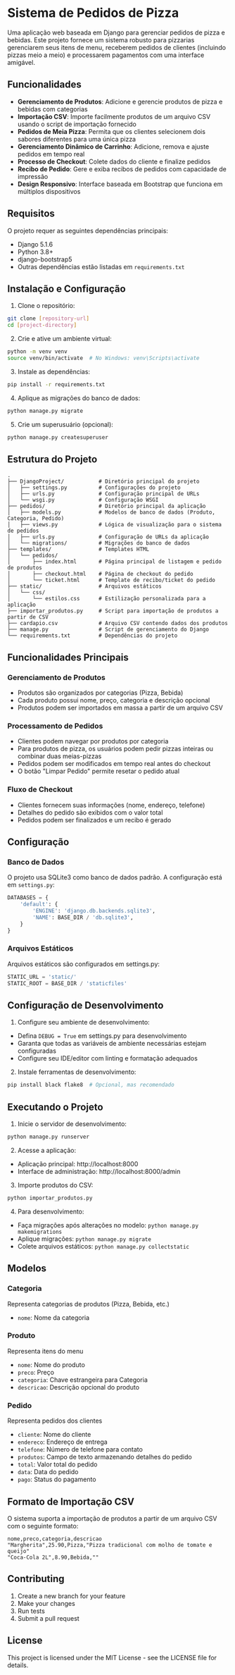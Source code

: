 # Sistema de Pedidos de Pizza

Uma aplicação web baseada em Django para gerenciar pedidos de pizza e bebidas. Este projeto fornece um sistema robusto para pizzarias gerenciarem seus itens de menu, receberem pedidos de clientes (incluindo pizzas meio a meio) e processarem pagamentos com uma interface amigável.

## Funcionalidades

- **Gerenciamento de Produtos**: Adicione e gerencie produtos de pizza e bebidas com categorias
- **Importação CSV**: Importe facilmente produtos de um arquivo CSV usando o script de importação fornecido
- **Pedidos de Meia Pizza**: Permita que os clientes selecionem dois sabores diferentes para uma única pizza
- **Gerenciamento Dinâmico de Carrinho**: Adicione, remova e ajuste pedidos em tempo real
- **Processo de Checkout**: Colete dados do cliente e finalize pedidos
- **Recibo de Pedido**: Gere e exiba recibos de pedidos com capacidade de impressão
- **Design Responsivo**: Interface baseada em Bootstrap que funciona em múltiplos dispositivos

## Requisitos

O projeto requer as seguintes dependências principais:
- Django 5.1.6
- Python 3.8+
- django-bootstrap5
- Outras dependências estão listadas em `requirements.txt`

## Instalação e Configuração

1. Clone o repositório:
```bash
git clone [repository-url]
cd [project-directory]
```

2. Crie e ative um ambiente virtual:
```bash
python -m venv venv
source venv/bin/activate  # No Windows: venv\Scripts\activate
```

3. Instale as dependências:
```bash
pip install -r requirements.txt
```

4. Aplique as migrações do banco de dados:
```bash
python manage.py migrate
```

5. Crie um superusuário (opcional):
```bash
python manage.py createsuperuser
```

## Estrutura do Projeto

```
.
├── DjangoProject/           # Diretório principal do projeto
│   ├── settings.py          # Configurações do projeto
│   ├── urls.py              # Configuração principal de URLs
│   └── wsgi.py              # Configuração WSGI
├── pedidos/                 # Diretório principal da aplicação
│   ├── models.py            # Modelos de banco de dados (Produto, Categoria, Pedido)
│   ├── views.py             # Lógica de visualização para o sistema de pedidos
│   ├── urls.py              # Configuração de URLs da aplicação
│   └── migrations/          # Migrações do banco de dados
├── templates/               # Templates HTML
│   └── pedidos/
│       ├── index.html       # Página principal de listagem e pedido de produtos
│       ├── checkout.html    # Página de checkout do pedido
│       └── ticket.html      # Template de recibo/ticket do pedido
├── static/                  # Arquivos estáticos
│   └── css/
│       └── estilos.css      # Estilização personalizada para a aplicação
├── importar_produtos.py     # Script para importação de produtos a partir de CSV
├── cardapio.csv             # Arquivo CSV contendo dados dos produtos
├── manage.py                # Script de gerenciamento do Django
└── requirements.txt         # Dependências do projeto
```

## Funcionalidades Principais

### Gerenciamento de Produtos
- Produtos são organizados por categorias (Pizza, Bebida)
- Cada produto possui nome, preço, categoria e descrição opcional
- Produtos podem ser importados em massa a partir de um arquivo CSV

### Processamento de Pedidos
- Clientes podem navegar por produtos por categoria
- Para produtos de pizza, os usuários podem pedir pizzas inteiras ou combinar duas meias-pizzas
- Pedidos podem ser modificados em tempo real antes do checkout
- O botão "Limpar Pedido" permite resetar o pedido atual

### Fluxo de Checkout
- Clientes fornecem suas informações (nome, endereço, telefone)
- Detalhes do pedido são exibidos com o valor total
- Pedidos podem ser finalizados e um recibo é gerado
## Configuração

### Banco de Dados
O projeto usa SQLite3 como banco de dados padrão. A configuração está em `settings.py`:

```python
DATABASES = {
    'default': {
        'ENGINE': 'django.db.backends.sqlite3',
        'NAME': BASE_DIR / 'db.sqlite3',
    }
}
```

### Arquivos Estáticos
Arquivos estáticos são configurados em settings.py:

```python
STATIC_URL = 'static/'
STATIC_ROOT = BASE_DIR / 'staticfiles'
```

## Configuração de Desenvolvimento

1. Configure seu ambiente de desenvolvimento:
- Defina `DEBUG = True` em settings.py para desenvolvimento
- Garanta que todas as variáveis de ambiente necessárias estejam configuradas
- Configure seu IDE/editor com linting e formatação adequados

2. Instale ferramentas de desenvolvimento:
```bash
pip install black flake8  # Opcional, mas recomendado
```

## Executando o Projeto

1. Inicie o servidor de desenvolvimento:
```bash
python manage.py runserver
```

2. Acesse a aplicação:
- Aplicação principal: http://localhost:8000
- Interface de administração: http://localhost:8000/admin

3. Importe produtos do CSV:
```bash
python importar_produtos.py
```

4. Para desenvolvimento:
- Faça migrações após alterações no modelo: `python manage.py makemigrations`
- Aplique migrações: `python manage.py migrate`
- Colete arquivos estáticos: `python manage.py collectstatic`

## Modelos

### Categoria
Representa categorias de produtos (Pizza, Bebida, etc.)
- `nome`: Nome da categoria

### Produto
Representa itens do menu
- `nome`: Nome do produto
- `preco`: Preço
- `categoria`: Chave estrangeira para Categoria
- `descricao`: Descrição opcional do produto

### Pedido
Representa pedidos dos clientes
- `cliente`: Nome do cliente
- `endereco`: Endereço de entrega
- `telefone`: Número de telefone para contato
- `produtos`: Campo de texto armazenando detalhes do pedido
- `total`: Valor total do pedido
- `data`: Data do pedido
- `pago`: Status do pagamento

## Formato de Importação CSV

O sistema suporta a importação de produtos a partir de um arquivo CSV com o seguinte formato:
```
nome,preco,categoria,descricao
"Margherita",25.90,Pizza,"Pizza tradicional com molho de tomate e queijo"
"Coca-Cola 2L",8.90,Bebida,""
```

## Contributing

1. Create a new branch for your feature
2. Make your changes
3. Run tests
4. Submit a pull request

## License

This project is licensed under the MIT License - see the LICENSE file for details.
